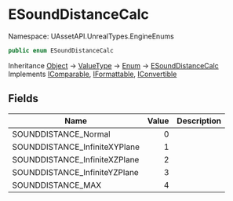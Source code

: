 # ESoundDistanceCalc

Namespace: UAssetAPI.UnrealTypes.EngineEnums

```csharp
public enum ESoundDistanceCalc
```

Inheritance [Object](https://docs.microsoft.com/en-us/dotnet/api/system.object) → [ValueType](https://docs.microsoft.com/en-us/dotnet/api/system.valuetype) → [Enum](https://docs.microsoft.com/en-us/dotnet/api/system.enum) → [ESoundDistanceCalc](./uassetapi.unrealtypes.engineenums.esounddistancecalc.md)<br>
Implements [IComparable](https://docs.microsoft.com/en-us/dotnet/api/system.icomparable), [IFormattable](https://docs.microsoft.com/en-us/dotnet/api/system.iformattable), [IConvertible](https://docs.microsoft.com/en-us/dotnet/api/system.iconvertible)

## Fields

| Name | Value | Description |
| --- | --: | --- |
| SOUNDDISTANCE_Normal | 0 |  |
| SOUNDDISTANCE_InfiniteXYPlane | 1 |  |
| SOUNDDISTANCE_InfiniteXZPlane | 2 |  |
| SOUNDDISTANCE_InfiniteYZPlane | 3 |  |
| SOUNDDISTANCE_MAX | 4 |  |
